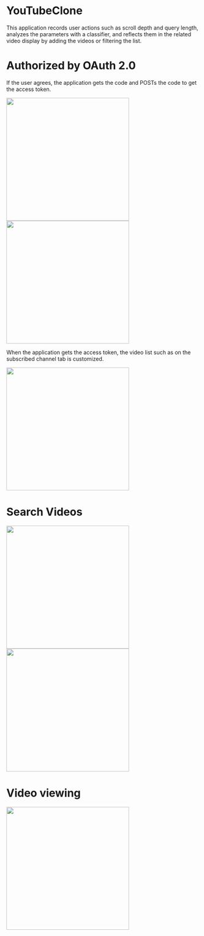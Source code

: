 # YouTubeClone

This application records user actions such as scroll depth and query length, analyzes the parameters with a classifier, and reflects them in the related video display by adding the videos or filtering the list.

# Authorized by OAuth 2.0

If the user agrees, the application gets the code and POSTs the code to get the access token.

<img src="https://user-images.githubusercontent.com/61633483/118401297-22373c80-b6a0-11eb-9f7f-67bf04501861.png" width="320px"> <img src="https://user-images.githubusercontent.com/61633483/118417527-6271db80-b6ef-11eb-9dc8-8cd6c35c1f73.png" width="320px">

When the application gets the access token, the video list such as on the subscribed channel tab is customized.

<img src="https://user-images.githubusercontent.com/61633483/118418053-cb5a5300-b6f1-11eb-8583-edddb68f6bcd.png" width="320px">

# Search Videos

<img src="https://user-images.githubusercontent.com/61633483/118401412-9376ef80-b6a0-11eb-9b10-77b5ff28dac6.png" width="320px"> <img src="https://user-images.githubusercontent.com/61633483/118401394-7b9f6b80-b6a0-11eb-8622-362e6482eb1f.png" width="320px">

# Video viewing

<img src="https://user-images.githubusercontent.com/61633483/118401423-9d005780-b6a0-11eb-9bb0-b433a25a9777.png" width="320px">

